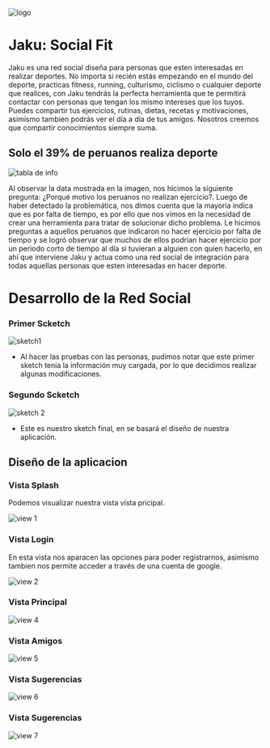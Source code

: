 ![logo](assets/readme/logo.png)

# Jaku: Social Fit
Jaku es una red social diseña para personas que esten interesadas en realizar deportes. No importa si recién estás empezando en el mundo del deporte, practicas fitness, running, culturismo, ciclismo o cualquier deporte que realices, con Jaku tendrás la perfecta herramienta que te permitirá contactar con personas que tengan los mismo intereses que los tuyos. Puedes compartir tus ejercicios, rutinas, dietas, recetas y motivaciones, asimismo tambien podrás ver el día a día de tus amigos. Nosotros creemos que compartir conocimientos siempre suma.


## Solo el 39% de peruanos realiza deporte

![tabla de info](assets/readme/data.jpg)

Al observar la data mostrada en la imagen, nos hicimos la siguiente pregunta: ¿Porqué motivo los peruanos no realizan ejercicio?.
Luego de haber detectado la problemática, nos dimos cuenta que la mayoria indica que es por falta de tiempo, es por ello que nos vimos en la necesidad de crear una herramienta para tratar de solucionar dicho problema. 
Le hicimos preguntas a aquellos peruanos que indicaron no hacer ejercicio por falta de tiempo y se logró observar que muchos de ellos podrían hacer ejercicio por un periodo corto de tiempo al día si tuvieran a alguien con quien hacerlo, en ahí que interviene Jaku y actua como una red social de integración para todas aquellas personas que esten interesadas en hacer deporte.

# Desarrollo de la Red Social

### Primer Scketch

![sketch1](assets/readme/sketch1.jpg)

- Al hacer las pruebas con las personas, pudimos notar que este primer sketch tenía la información muy cargada, por lo que decidimos realizar algunas modificaciones.

### Segundo Scketch

![sketch 2](assets/readme/sketch2.jpg)

- Este es nuestro sketch final, en se basará el diseño de nuestra aplicación.

## Diseño de la aplicacion

### Vista Splash

Podemos visualizar nuestra vista vista pricipal.

![view 1](assets/readme/1.png)

### Vista Login

En esta vista nos aparacen las opciones para poder registrarnos, asimismo tambien nos permite acceder a través de una cuenta de google.

![view 2](assets/readme/2.png)


### Vista Principal


![view 4](assets/readme/4.png)


### Vista Amigos


![view 5](assets/readme/5.png)


### Vista Sugerencias


![view 6](assets/readme/6.png)


### Vista Sugerencias


![view 7](assets/readme/7.png)








